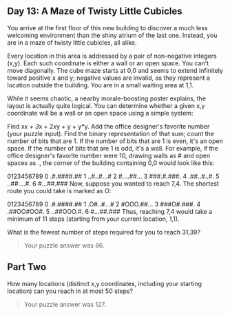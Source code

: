 ## Day 13: A Maze of Twisty Little Cubicles

You arrive at the first floor of this new building to discover a much less welcoming environment than the shiny atrium of the last one. Instead, you are in a maze of twisty little cubicles, all alike.

Every location in this area is addressed by a pair of non-negative integers (x,y). Each such coordinate is either a wall or an open space. You can't move diagonally. The cube maze starts at 0,0 and seems to extend infinitely toward positive x and y; negative values are invalid, as they represent a location outside the building. You are in a small waiting area at 1,1.

While it seems chaotic, a nearby morale-boosting poster explains, the layout is actually quite logical. You can determine whether a given x,y coordinate will be a wall or an open space using a simple system:

Find x*x + 3*x + 2*x*y + y + y*y.
Add the office designer's favorite number (your puzzle input).
Find the binary representation of that sum; count the number of bits that are 1.
If the number of bits that are 1 is even, it's an open space.
If the number of bits that are 1 is odd, it's a wall.
For example, if the office designer's favorite number were 10, drawing walls as # and open spaces as ., the corner of the building containing 0,0 would look like this:

  0123456789
0 .#.####.##
1 ..#..#...#
2 #....##...
3 ###.#.###.
4 .##..#..#.
5 ..##....#.
6 #...##.###
Now, suppose you wanted to reach 7,4. The shortest route you could take is marked as O:

  0123456789
0 .#.####.##
1 .O#..#...#
2 #OOO.##...
3 ###O#.###.
4 .##OO#OO#.
5 ..##OOO.#.
6 #...##.###
Thus, reaching 7,4 would take a minimum of 11 steps (starting from your current location, 1,1).

What is the fewest number of steps required for you to reach 31,39?

> Your puzzle answer was 86.

## Part Two

How many locations (distinct x,y coordinates, including your starting location) can you reach in at most 50 steps?

> Your puzzle answer was 127.